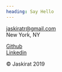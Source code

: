 ```yaml
---
heading: Say Hello
---
```


jaskiratr@gmail.com  
New York, NY

[Github](https://github.com/jaskiratr)  
[Linkedin](https://www.linkedin.com/in/jaskiratr/)

© Jaskirat 2019